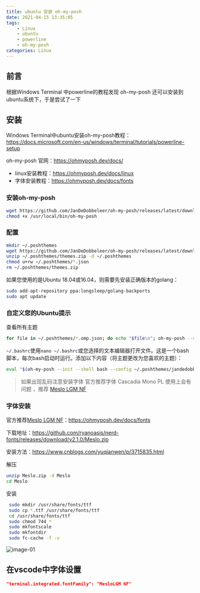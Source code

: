 ```yaml
---
title: ubuntu 安装 oh-my-posh
date: 2021-04-15 13:35:05
tags:
	- Linux
	- ubuntu
	- powerline
	- oh-my-posh
categories: Linux
---
```




## 前言

根据Windows Terminal 中powerline的教程发现 oh-my-posh 还可以安装到ubuntu系统下，于是尝试了一下

## 安装

Windows Terminal中ubuntu安装oh-my-posh教程：https://docs.microsoft.com/en-us/windows/terminal/tutorials/powerline-setup

oh-my-posh 官网：https://ohmyposh.dev/docs/
 - linux安装教程：https://ohmyposh.dev/docs/linux
 - 字体安装教程：https://ohmyposh.dev/docs/fonts



### 安装oh-my-posh

```bash
wget https://github.com/JanDeDobbeleer/oh-my-posh/releases/latest/download/posh-linux-amd64 -O /usr/local/bin/oh-my-posh
chmod +x /usr/local/bin/oh-my-posh
```

### 配置

```bash
mkdir ~/.poshthemes
wget https://github.com/JanDeDobbeleer/oh-my-posh/releases/latest/download/themes.zip -O ~/.poshthemes/themes.zip
unzip ~/.poshthemes/themes.zip -d ~/.poshthemes
chmod u+rw ~/.poshthemes/*.json
rm ~/.poshthemes/themes.zip
```

如果您使用的是Ubuntu 18.04或16.04，则需要先安装正确版本的golang：

```bash
sudo add-apt-repository ppa:longsleep/golang-backports
sudo apt update
```

### 自定义您的Ubuntu提示

查看所有主题
```bash
for file in ~/.poshthemes/*.omp.json; do echo "$file\n"; oh-my-posh --config $file --shell universal; echo "\n"; done;
```

`~/.bashrc`使用`nano ~/.bashrc`或您选择的文本编辑器打开文件。这是一个bash脚本，每次bash启动时运行。添加以下内容（将主题更改为您喜欢的主题）：

```bash
eval "$(oh-my-posh --init --shell bash --config ~/.poshthemes/jandedobbeleer.omp.json)"
```

> 如果出现乱码注意安装字体 官方推荐字体 Cascadia Mono PL 使用上会有问题 ，推荐 [Meslo LGM NF](https://github.com/ryanoasis/nerd-fonts/releases/download/v2.1.0/Meslo.zip)

### 字体安装

官方推荐[Meslo LGM NF](https://github.com/ryanoasis/nerd-fonts/releases/download/v2.1.0/Meslo.zip)：https://ohmyposh.dev/docs/fonts

下载地址：https://github.com/ryanoasis/nerd-fonts/releases/download/v2.1.0/Meslo.zip

安装方法：https://www.cnblogs.com/yuqianwen/p/3715835.html

解压

```bash
unzip Meslo.zip -d Meslo
cd Meslo
```

安装

```bash
 sudo mkdir /usr/share/fonts/ttf
 sudo cp *.ttf /usr/share/fonts/ttf
 cd /usr/share/fonts/ttf
 sudo chmod 744 *
 sudo mkfontscale
 sudo mkfontdir
 sudo fc-cache -f -v
```

![image-01](https://gitee.com/bitbw/my-gallery/raw/master/img/image-20210415135918711.png)


## 在vscode中字体设置

```json
"terminal.integrated.fontFamily": "MesloLGM NF"

```